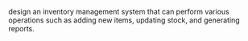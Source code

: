 design an inventory management system that can perform various
operations such as adding new items, updating stock, and generating reports. 
